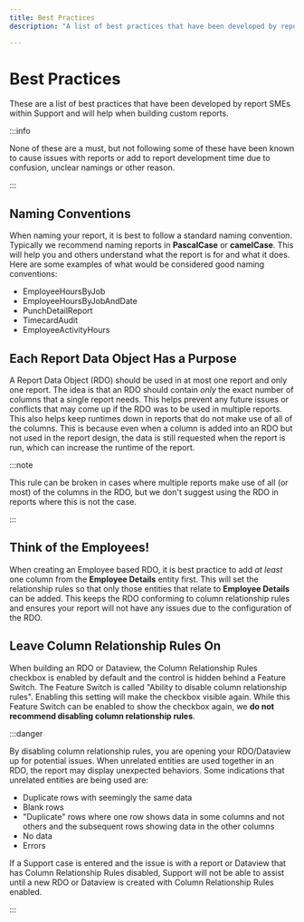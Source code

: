 ```yaml
---
title: Best Practices
description: "A list of best practices that have been developed by report SMEs within Support and will help when building custom reports."

---
```


# Best Practices

These are a list of best practices that have been developed by report SMEs within Support and will help when building custom reports.

:::info

None of these are a must, but not following some of these have been known to cause issues with reports or add to report development time due to confusion, unclear namings or other reason.

:::

## Naming Conventions

When naming your report, it is best to follow a standard naming convention. Typically we recommend naming reports in **PascalCase** or **camelCase**. This will help you and others understand what the report is for and what it does. Here are some examples of what would be considered good naming conventions:

- EmployeeHoursByJob
- EmployeeHoursByJobAndDate
- PunchDetailReport
- TimecardAudit
- EmployeeActivityHours

## Each Report Data Object Has a Purpose

A Report Data Object (RDO) should be used in at most one report and only one report. The idea is that an RDO should contain *only* the exact number of columns that a single report needs. This helps prevent any future issues or conflicts that may come up if the RDO was to be used in multiple reports. This also helps keep runtimes down in reports that do not make use of all of the columns. This is because even when a column is added into an RDO but not used in the report design, the data is still requested when the report is run, which can increase the runtime of the report.

:::note

This rule can be broken in cases where multiple reports make use of all (or most) of the columns in the RDO, but we don't suggest using the RDO in reports where this is not the case.

:::

## Think of the Employees!

When creating an Employee based RDO, it is best practice to add *at least* one column from the **Employee Details** entity first. This will set the relationship rules so that only those entities that relate to **Employee Details** can be added. This keeps the RDO conforming to column relationship rules and ensures your report will not have any issues due to the configuration of the RDO.

## Leave Column Relationship Rules On

When building an RDO or Dataview, the Column Relationship Rules checkbox is enabled by default and the control is hidden behind a Feature Switch. The Feature Switch is called "Ability to disable column relationship rules". Enabling this setting will make the checkbox visible again. While this Feature Switch can be enabled to show the checkbox again, we **do not recommend disabling column relationship rules**.

:::danger

By disabling column relationship rules, you are opening your RDO/Dataview up for potential issues. When unrelated entities are used together in an RDO, the report may display unexpected behaviors. Some indications that unrelated entities are being used are:

- Duplicate rows with seemingly the same data
- Blank rows
- "Duplicate" rows where one row shows data in some columns and not others and the subsequent rows showing data in the other columns
- No data
- Errors

If a Support case is entered and the issue is with a report or Dataview that has Column Relationship Rules disabled, Support will not be able to assist until a new RDO or Dataview is created with Column Relationship Rules enabled.

:::

